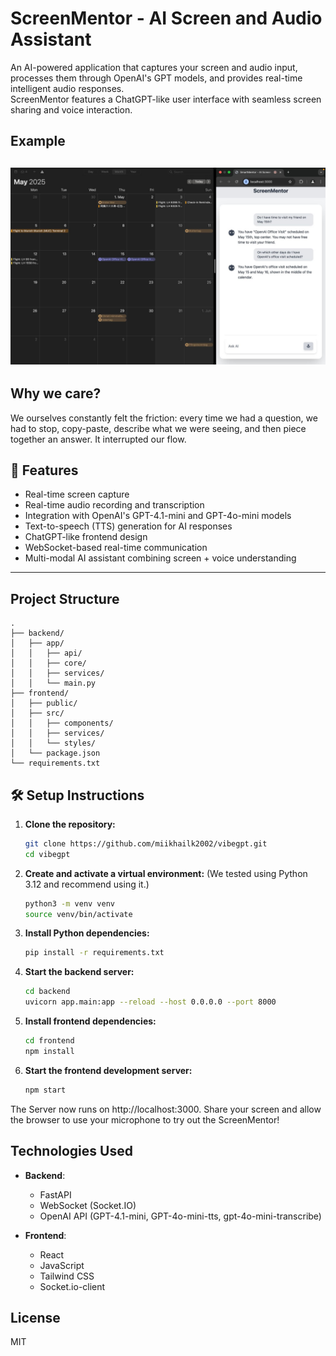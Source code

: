 # ScreenMentor - AI Screen and Audio Assistant

An AI-powered application that captures your screen and audio input, processes them through OpenAI's GPT models, and provides real-time intelligent audio responses.  
ScreenMentor features a ChatGPT-like user interface with seamless screen sharing and voice interaction.

## Example

![Example](images/example.jpeg)
---

## Why we care? 

We ourselves constantly felt the friction: every time we had a question, we had to stop, copy-paste, describe what we were seeing, and then piece together an answer. It interrupted our flow.

## 🚀 Features

- Real-time screen capture
- Real-time audio recording and transcription
- Integration with OpenAI's GPT-4.1-mini and GPT-4o-mini models
- Text-to-speech (TTS) generation for AI responses
- ChatGPT-like frontend design
- WebSocket-based real-time communication
- Multi-modal AI assistant combining screen + voice understanding

---

## Project Structure
```
.
├── backend/
│   ├── app/
│   │   ├── api/
│   │   ├── core/
│   │   ├── services/
│   │   └── main.py
├── frontend/
│   ├── public/
│   ├── src/
│   │   ├── components/
│   │   ├── services/
│   │   └── styles/
│   └── package.json
└── requirements.txt
```

## 🛠️ Setup Instructions

1. **Clone the repository:**
   ```bash
   git clone https://github.com/miikhailk2002/vibegpt.git
   cd vibegpt
   ```
   

2. **Create and activate a virtual environment:**
(We tested using Python 3.12 and recommend using it.)
   ```bash 
   python3 -m venv venv
   source venv/bin/activate
   ```

3. **Install Python dependencies:**
   ```bash
   pip install -r requirements.txt
   ```

4. **Start the backend server:**
   ```bash
   cd backend
   uvicorn app.main:app --reload --host 0.0.0.0 --port 8000
   ```

5. **Install frontend dependencies:**
   ```bash
   cd frontend
   npm install
   ```

6. **Start the frontend development server:**
   ```bash
   npm start
   ```

The Server now runs on http://localhost:3000. Share your screen and allow the browser to use your microphone to try out the ScreenMentor! 

## Technologies Used

- **Backend**:
  - FastAPI
  - WebSocket (Socket.IO)
  - OpenAI API (GPT-4.1-mini, GPT-4o-mini-tts, gpt-4o-mini-transcribe)

- **Frontend**:
  - React
  - JavaScript
  - Tailwind CSS
  - Socket.io-client

## License

MIT 

